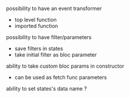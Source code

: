 possibility to have an event transformer
  - top level function
  - imported function

possibility to have filter/parameters
  - save filters in states
  - take initial filter as bloc parameter

ability to take custom bloc params in constructor
  - can be used as fetch func parameters

ability to set states's data name ?
